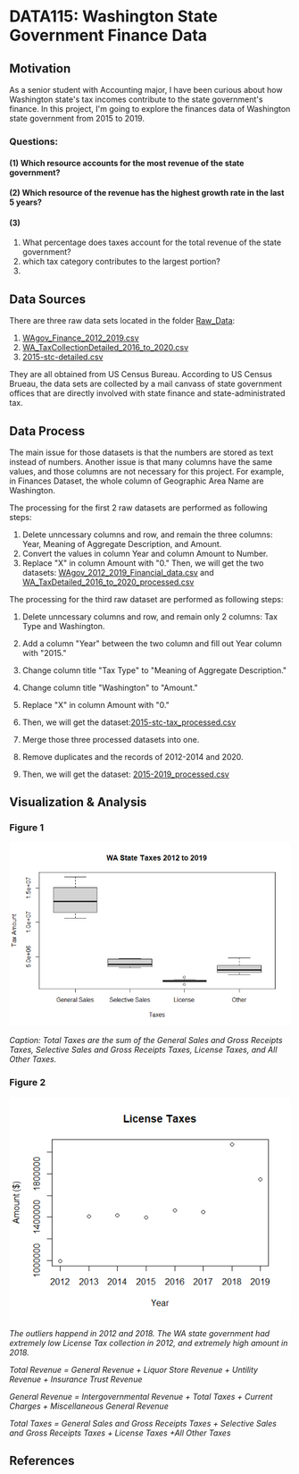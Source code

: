 # DATA115: Washington State Government Finance Data
## Motivation
As a senior student with Accounting major, I have been curious about how Washington state's tax incomes contribute to the state government's finance. In this project, I'm going to explore the finances data of Washington state government from 2015 to 2019.   
### Questions:
#### (1) Which resource accounts for the most revenue of the state government?
#### (2) Which resource of the revenue has the highest growth rate in the last 5 years?
#### (3) 
1. What percentage does taxes account for the total revenue of the state government?
2. which tax category contributes to the largest portion?
3. 
## Data Sources
There are three raw data sets located in the folder [Raw_Data](https://github.com/yjysquid/DATA115/tree/main/Raw_Data):
1. [WAgov_Finance_2012_2019.csv](Raw_Data/WAgov_Finance_2012_2019.csv)
2. [WA_TaxCollectionDetailed_2016_to_2020.csv](Raw_Data/WA_TaxCollectionsDetailed_2016_to_2020.csv) 
3. [2015-stc-detailed.csv](Raw_Data/2015-stc-detailed.csv)

They are all obtained from US Census Bureau.
According to US Census Brueau, the data sets are collected by a mail canvass of state government offices that are directly involved with state finance and state-administrated tax.
## Data Process
The main issue for those datasets is that the numbers are stored as text instead of numbers. 
Another issue is that many columns have the same values, and those columns are not necessary for this project. For example, in Finances Dataset, the whole column of Geographic Area Name are Washington.

The processing for the first 2 raw datasets are performed as following steps:
1. Delete unncessary columns and row, and remain the three columns: Year, Meaning of Aggregate Description, and Amount.
2. Convert the values in column Year and column Amount to Number.
3. Replace "X" in column Amount with "0."
Then, we will get the two datasets:
[WAgov_2012_2019_Financial_data.csv](Processed_Data/WAgov_2012_2019_Financial_data.csv) and
[WA_TaxDetailed_2016_to_2020_processed.csv](Processed_Data/WA_TaxDetailed_2016_to_2020_processed.csv)

The processing for the third raw dataset are performed as following steps:
1. Delete unncessary columns and row, and remain only 2 columns: Tax Type and Washington.
2. Add a column "Year" between the two column and fill out Year column with "2015."
3. Change column title "Tax Type" to "Meaning of Aggregate Description."
4. Change column title "Washington" to "Amount."
5. Replace "X" in column Amount with "0."
6. Then, we will get the dataset:[2015-stc-tax_processed.csv](Processed_Data/2015-stc-tax_processed.csv) 

1. Merge those three processed datasets into one.
2. Remove duplicates and the records of 2012-2014 and 2020.
3. Then, we will get the dataset: [2015-2019_processed.csv](Processed_Data/2015-2019_processed.csv)
## Visualization & Analysis

### Figure 1

<img src="WA_tax.png">

*Caption: Total Taxes are the sum of the General Sales and Gross Receipts Taxes, Selective Sales and Gross Receipts Taxes, License Taxes, and All Other Taxes.*

### Figure 2

![Scatterplot of WA State's License Taxes from 2012 to2019](lic_tax.png)

*The outliers happend in 2012 and 2018. The WA state government had extremely low License Tax collection in 2012, and extremely high amount in 2018.*


*Total Revenue = General Revenue + Liquor Store Revenue + Untility Revenue + Insurance Trust Revenue*

*General Revenue = Intergovernmental Revenue + Total Taxes + Current Charges + Miscellaneous General Revenue*

*Total Taxes = General Sales and Gross Receipts Taxes + Selective Sales and Gross Receipts Taxes + License Taxes +All Other Taxes*

## References

